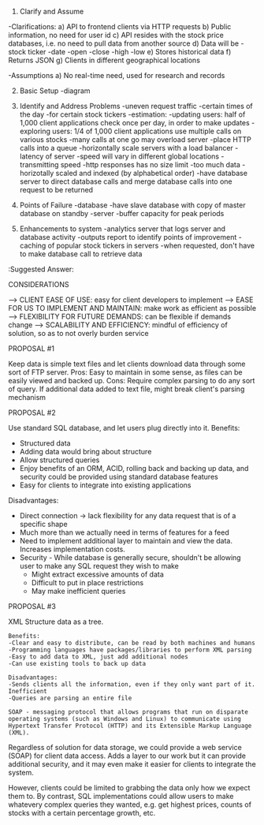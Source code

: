1) Clarify and Assume

  -Clarifications:
    a) API to frontend clients via HTTP requests 
    b) Public information, no need for user id
    c) API resides with the stock price databases, i.e. no need to pull data from another source
    d) Data will be 
        -stock ticker
        -date
        -open
        -close
        -high
        -low
    e) Stores historical data
    f) Returns JSON
    g) Clients in different geographical locations
 
  -Assumptions
    a) No real-time need, used for research and records

2) Basic Setup
  -diagram

3) Identify and Address Problems
  -uneven request traffic
    -certain times of the day
    -for certain stock tickers
    -estimation: 
      -updating users: half of 1,000 client applications check once per day, in order to make updates
      -exploring users: 1/4 of 1,000 client applications use multiple calls on various stocks
    -many calls at one go may overload server
      -place HTTP calls into a queue
      -horizontally scale servers with a load balancer
  -latency of server
    -speed will vary in different global locations
  -transmitting speed
    -http responses has no size limit
  -too much data
    -horizotally scaled and indexed (by alphabetical order)
    -have database server to direct database calls and merge database calls into one request to be returned

4) Points of Failure
  -database
    -have slave database with copy of master database on standby
  -server
    -buffer capacity for peak periods

5) Enhancements to system
  -analytics server that logs server and database activity
    -outputs report to identify points of improvement
  -caching of popular stock tickers in servers
    -when requested, don't have to make database call to retrieve data

:Suggested Answer:

  CONSIDERATIONS

  --> CLIENT EASE OF USE: easy for client developers to implement
  --> EASE FOR US TO IMPLEMENT AND MAINTAIN: make work as efficient as possible
  --> FLEXIBILITY FOR FUTURE DEMANDS: can be flexible if demands change
  --> SCALABILITY AND EFFICIENCY: mindful of efficiency of solution, so as to not overly burden service

  PROPOSAL #1

  Keep data is simple text files and let clients download data through some sort of FTP server.
  Pros: Easy to maintain in some sense, as files can be easily viewed and backed up.
  Cons: Require complex parsing to do any sort of query.
        If additional data added to text file, might break client's parsing mechanism

  PROPOSAL #2

  Use standard SQL database, and let users plug directly into it.
  Benefits:
  - Structured data
  - Adding data would bring about structure
  - Allow structured queries
  - Enjoy benefits of an ORM, ACID, rolling back and backing up data, and security could be provided using standard database features
  - Easy for clients to integrate into existing applications

  Disadvantages:
  - Direct connection -> lack flexibility for any data request that is of a specific shape
  - Much more than we actually need in terms of features for a feed
  - Need to implement additional layer to maintain and view the data. Increases implementation costs.
  - Security - While database is generally secure, shouldn't be allowing user to make any SQL request they wish to make
      - Might extract excessive amounts of data
      - Difficult to put in place restrictions
      - May make inefficient queries

  PROPOSAL #3

  XML
    Structure data as a tree.
    
    Benefits:
    -Clear and easy to distribute, can be read by both machines and humans
    -Programming languages have packages/libraries to perform XML parsing
    -Easy to add data to XML, just add additional nodes
    -Can use existing tools to back up data
    
    Disadvantages:
    -Sends clients all the information, even if they only want part of it. Inefficient
    -Queries are parsing an entire file

    SOAP - messaging protocol that allows programs that run on disparate operating systems (such as Windows and Linux) to communicate using Hypertext Transfer Protocol (HTTP) and its Extensible Markup Language (XML).

  Regardless of solution for data storage, we could provide a web service (SOAP) for client data access. Adds a layer to our work but it can provide additional security, and it may even make it easier for clients to integrate the system.

  However, clients could be limited to grabbing the data only how we expect them to. By contrast, SQL implementations could allow users to make whatevery complex queries they wanted, e.g. get highest prices, counts of stocks with a certain percentage growth, etc.
